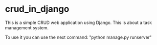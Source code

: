 # crud_in_django
This is a simple CRUD web application using Django. This is about a task management system.

To use it you can use the next command: "python manage.py runserver"

